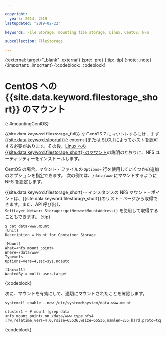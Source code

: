 ```yaml
---

copyright:
  years: 2014, 2019
lastupdated: "2019-02-22"

keywords: File Storage, mounting file storage, Linux, CentOS, NFS

subcollection: FileStorage

---
```

{:external: target="_blank" .external}
{:pre: .pre}
{:tip: .tip}
{:note: .note}
{:important: .important}
{:codeblock: .codeblock}


# CentOS への {{site.data.keyword.filestorage_short}} のマウント
{: #mountingCentOS}

{{site.data.keyword.filestorage_full}} を CentOS 7 にマウントするには、まず [{{site.data.keyword.slportal}}](https://control.softlayer.com/){: external}または SLCLI によってホストを認可する必要があります。その後、[Linux への {{site.data.keyword.filestorage_short}} のマウント](/docs/infrastructure/FileStorage?topic=FileStorage-mountingLinux)の説明のとおりに、NFS ユーティリティーをインストールします。

CentOS の場合、マウント・ファイルの `Options=` 行を使用していくつかの追加のオプションを指定できます。 次の例では、`/data/www` にマウントするように NFS を設定します。

{{site.data.keyword.filestorage_short}}・インスタンスの NFS マウント・ポイントは、{{site.data.keyword.filestorage_short}}のリスト・ページから取得できます。また、API 呼び出し `SoftLayer_Network_Storage::getNetworkMountAddress()` を使用して取得することもできます。
{:tip}

```
$ cat data-www.mount
[Unit]
Description = Mount for Container Storage

[Mount]
What=<nfs_mount_point>
Where=/data/www
Type=nfs
Options=vers=4,sec=sys,noauto

[Install]
WantedBy = multi-user.target
```
{:codeblock}

次に、マウントを有効にして、適切にマウントされたことを確認します。

```
systemctl enable --now /etc/systemd/system/data-www.mount

cluster1 ~ # mount |grep data
<nfs_mount_point> on /data/www type nfs4 (rw,relatime,vers=4.0,rsize=65536,wsize=65536,namlen=255,hard,proto=tcp,port=0,timeo=600,retrans=2,sec=sys,clientaddr=10.81.x.x,local_lock=none,addr=10.1.x.x)
```
{:codeblock}
